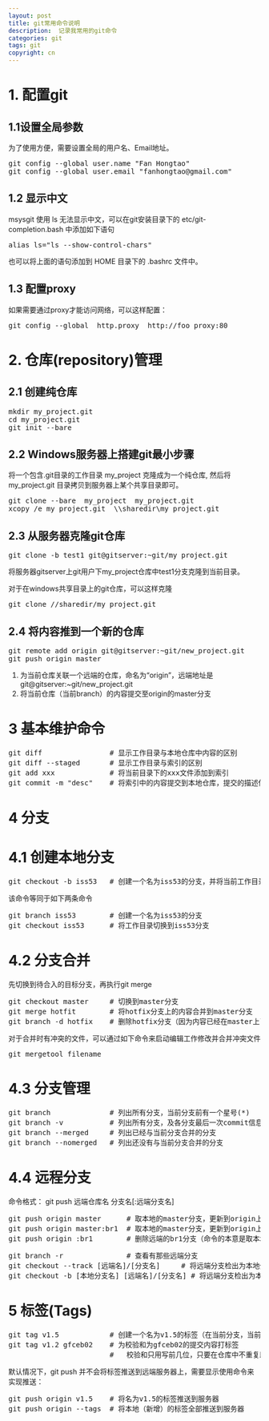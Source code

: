 ```yaml
---
layout: post
title: git常用命令说明
description:  记录我常用的git命令
categories: git
tags: git
copyright: cn
---
```


# 1. 配置git 

## 1.1设置全局参数

为了使用方便，需要设置全局的用户名、Email地址。
<pre>
git config --global user.name "Fan Hongtao"
git config --global user.email "fanhongtao@gmail.com"
</pre>

## 1.2 显示中文
msysgit 使用 ls 无法显示中文，可以在git安装目录下的 etc/git-completion.bash 中添加如下语句
<pre>
alias ls="ls --show-control-chars"
</pre>
也可以将上面的语句添加到 HOME 目录下的 .bashrc 文件中。

## 1.3 配置proxy
如果需要通过proxy才能访问网络，可以这样配置：
<pre>
git config --global  http.proxy  http://foo_proxy:80
</pre>

# 2. 仓库(repository)管理

## 2.1 创建纯仓库

<pre>
mkdir my_project.git
cd my_project.git
git init --bare
</pre>

## 2.2 Windows服务器上搭建git最小步骤

将一个包含.git目录的工作目录 my_project 克隆成为一个纯仓库, 然后将 my_project.git 目录拷贝到服务器上某个共享目录即可。
<pre>
git clone --bare  my_project  my_project.git
xcopy /e my_project.git  \\sharedir\my_project.git
</pre>


## 2.3 从服务器克隆git仓库

<pre>
git clone -b test1 git@gitserver:~git/my_project.git
</pre>

将服务器gitserver上git用户下my_project仓库中test1分支克隆到当前目录。

对于在windows共享目录上的git仓库，可以这样克隆
<pre>
git clone //sharedir/my_project.git
</pre>

## 2.4 将内容推到一个新的仓库

<pre>
git remote add origin git@gitserver:~git/new_project.git
git push origin master
</pre>

1. 为当前仓库关联一个远端的仓库，命名为“origin”，远端地址是 git@gitserver:~git/new_project.git
2. 将当前仓库（当前branch）的内容提交至origin的master分支

# 3 基本维护命令

<pre>
git diff                # 显示工作目录与本地仓库中内容的区别
git diff --staged       # 显示工作目录与索引的区别
git add xxx             # 将当前目录下的xxx文件添加到索引
git commit -m "desc"    # 将索引中的内容提交到本地仓库，提交的描述信息为 desc
</pre>

# 4 分支
# 4.1 创建本地分支
<pre>
git checkout -b iss53   # 创建一个名为iss53的分支，并将当前工作目录切换到iss53分支
</pre>

该命令等同于如下两条命令
<pre>
git branch iss53        # 创建一个名为iss53的分支
git checkout iss53      # 将工作目录切换到iss53分支
</pre>

# 4.2 分支合并
先切换到待合入的目标分支，再执行git merge
<pre>
git checkout master     # 切换到master分支
git merge hotfit        # 将hotfix分支上的内容合并到master分支
git branch -d hotfix    # 删除hotfix分支（因为内容已经在master上了）（可选步骤）
</pre>

对于合并时有冲突的文件，可以通过如下命令来启动编辑工作修改并合并冲突文件
<pre>
git mergetool filename
</pre>

# 4.3 分支管理
<pre>
git branch              # 列出所有分支，当前分支前有一个星号(*)
git branch -v           # 列出所有分支，及各分支最后一次commit信息
git branch --merged     # 列出已经与当前分支合并的分支
git branch --nomerged   # 列出还没有与当前分支合并的分支
</pre>

# 4.4 远程分支

命令格式： git push 远端仓库名  分支名[:远端分支名]
<pre>
git push origin master      # 取本地的master分支，更新到origin上的master分支
git push origin master:br1  # 取本地的master分支，更新到origin上的br1分支
git push origin :br1        # 删除远端的br1分支（命令的本意是取本地的空分支，更新br1）
</pre>

<pre>
git branch -r               # 查看有那些远端分支
git checkout --track [远端名]/[分支名]     # 将远端分支检出为本地分支，本地分支与远端分支名相同
git checkout -b [本地分支名] [远端名]/[分支名] # 将远端分支检出为本地分支，本地分支名由自己指定
</pre>

# 5 标签(Tags)

<pre>
git tag v1.5            # 创建一个名为v1.5的标签（在当前分支，当前已commit的内容）
git tag v1.2 gfceb02    # 为校验和为gfceb02的提交内容打标签
                        #   校验和只用写前几位，只要在仓库中不重复即可
</pre>


默认情况下，git push 并不会将标签推送到远端服务器上，需要显示使用命令来实现推送：
<pre>
git push origin v1.5    # 将名为v1.5的标签推送到服务器
git push origin --tags  # 将本地（新增）的标签全部推送到服务器
</pre>

